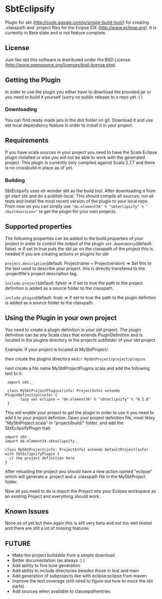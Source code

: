 # SbtEclipsify

Plugin for sbt (http://code.google.com/p/simple-build-tool/) for creating .classpath and .project files for the Ecipse IDE (http://www.eclipse.org). 
It is currently in Beta state and is not feature complete.

## License
Just like sbt this software is distributed under the BSD License (http://www.opensource.org/licenses/bsd-license.php).

## Getting the Plugin
In order to use the plugin you either have to download the provided jar or you need to build it yourself (sorry no public release to a repo yet :( )

### Downloading
You can find ready made jars in the dist folder on git. Download it and use sbt local dependency feature in order to install it in your project.

## Requirements
If you have scala sources in your project you need to have the Scala Eclipse plugin installed or else you will not be able to work with the generated project.
This plugin is currently only compiled against Scala 2.7.7 and there is no crossbuild in place as of yet.

### Building
SbtEclipsify uses oh wonder sbt as the build tool. 
After downloading it from git start sbt and do a publish-local. This should compile all sources, run all tests and install the most recent version of the plugin to your local repo. 
From now on you can simply use `"de.element34" % "sbteclipsify" % "<buildversion>"` to get the plugin for your own projects.

## Supported properties
The following properties can be added to the build.properties of your project in order to control the output of the plugin
`sbt.dependency`(default: false) => if set to true puts the sbt jar on the classpath of the project this is needed if you are creating actions or plugins for sbt 

`project.description`(default: Projectname + Projectversion) => Set this to the text used to describe your project. this is directly transfered to the .projectfile's project description tag.

`include.project`(default: false) => if set to true the path to the project definition is added as a source folder to the classpath. 

`include.plugin`(default: true) => if set to true the path to the plugin defintion is added as a source folder to the classpath.

## Using the Plugin in your own project
You need to create a plugin definition in your sbt project. 
The plugin definition can be any Scala class that extends PluginDefinition and is located in the plugins directory in the projects subfolder of your sbt project.

Example:
If your project is located at MySbtProject/

then create the plugins directory
`mkdir MySbtProject/project/plugins`

next create a file name MySbtProjectPlugins.scala and add the following text to it:

     import sbt._

     class MySbtProjectPlugins(info: ProjectInfo) extends PluginDefinition(info) {
      	   lazy val eclipse = "de.element34" % "sbteclipsify" % "0.2.0"
     }

This will enable your project to get the plugin in order to use it you need to add it to your project defintion. 
Open your project definition file, most likley "MySbtProject.scala" in "project/build/" folder, and add the SbtEclipsifyPlugin trait.

    import sbt._
    import de.element34.sbteclipsify._

    class MySbtProject(info: ProjectInfo) extends DefaultProject(info) with SbtEclipsifyPlugin {
      // the project definition here
    }

After reloading the project you should have a new action named "eclipse" which will generate a .project and a .classpath file in the MySbtProject folder.

Now all you need to do is import the Project into your Eclipse workspace as an existing Project and everything should work.

## Known Issues
None as of yet but then again this is still very beta and not too well tested and there are still a lot of missing features

## FUTURE
* Make the project buildable from a simple download
* Better documentation (as always :) )
* Add ability to fine tune generation
* Add ability to include directories besides those in test and main
* Add generation of subprojects like with eclipse:eclipse from maven
* Improve the test coverage (still need to figure out how to mock the sbt parts) 
* Add sources when available to classepathentries


